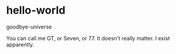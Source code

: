 # hello-world
goodbye-universe

You can call me GT, or Seven, or 77. It doesn't really matter. I exist apparently.
